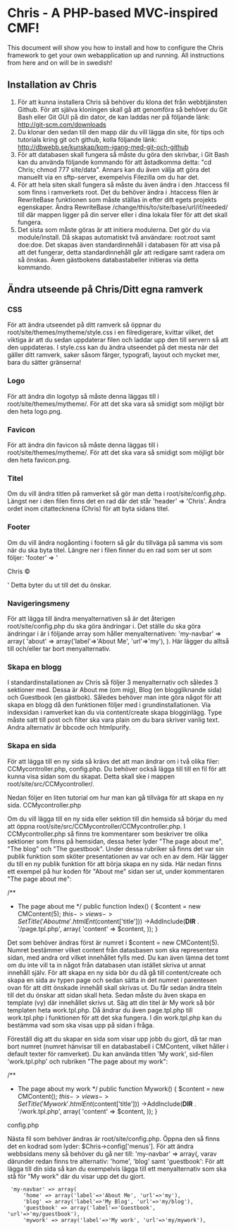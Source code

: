 Chris - A PHP-based MVC-inspired CMF!
====================================

This document will show you how to install and how to configure the Chris framework to get your own webapplication up and running. 
All instructions from here and on will be in swedish!

## Installation av Chris

1. För att kunna installera Chris så behöver du klona det från webbtjänsten Github. För att själva kloningen skall gå att
genomföra så behöver du Git Bash eller Git GUI på din dator, de kan laddas ner på följande länk: http://git-scm.com/downloads
2. Du klonar den sedan till den mapp där du vill lägga din site, för tips och tutorials kring git och github, kolla följande 
länk: http://dbwebb.se/kunskap/kom-igang-med-git-och-github
3. För att databasen skall fungera så måste du göra den skrivbar, i Git Bash kan du använda följande kommando för att åstadkomma 
detta: "cd Chris; chmod 777 site/data". Annars kan du även välja att göra det manuellt via en sftp-server, exempelvis Filezilla om du har det.
4. För att hela siten skall fungera så måste du även ändra i den .htaccess fil som finns i ramverkets root. Det du behöver ändra i .htaccess filen
är RewriteBase funktionen som måste ställas in efter ditt egets projekts egenskaper. Ändra RewriteBase /change/this/to/site/base/url/if/needed/ till 
där mappen ligger på din server eller i dina lokala filer för att det skall fungera.
5. Det sista som måste göras är att initiera modulerna. Det gör du via module/install. Då skapas automatiskt två användare: root:root samt doe:doe. 
Det skapas även standardinnehåll i databasen för att visa på att det fungerar, detta standardinnehåll går att redigare samt radera om så önskas.
Även gästbokens databastabeller initieras via detta kommando.

## Ändra utseende på Chris/Ditt egna ramverk

### CSS
För att ändra utseendet på ditt ramverk så öppnar du root/site/themes/mytheme/style.css i en filredigerare, kvittar vilket, det viktiga är att du sedan uppdaterar
filen och laddar upp den till servern så att den uppdateras. I style.css kan du ändra utseendet på det mesta när det gäller ditt ramverk, saker såsom färger, 
typografi, layout och mycket mer, bara du sätter gränserna!

### Logo
För att ändra din logotyp så måste denna läggas till i root/site/themes/mytheme/. För att det ska vara så smidigt som möjligt bör den heta logo.png.

### Favicon
För att ändra din favicon så måste denna läggas till i root/site/themes/mytheme/. För att det ska vara så smidigt som möjligt bör den heta favicon.png.

### Titel
Om du vill ändra titlen på ramverket så gör man detta i root/site/config.php. Längst ner i den filen finns det en rad där det står 'header' => 'Chris'. 
Ändra ordet inom citattecknena (Chris) för att byta sidans titel.

### Footer
Om du vill ändra nogåonting i footern så går du tillväga på samma vis som när du ska byta titel. Längre ner i filen finner du en rad som ser ut som 
följer: 'footer' => '<p>Chris &copy;</p>' Detta byter du ut till det du önskar.

### Navigeringsmeny
För att lägga till ändra menyalternativen så är det återigen root/site/config.php du ska göra ändringar i. Det ställe du ska göra ändringar i är
i följande array som håller menyalternativen: 'my-navbar' => array( 'about' => array('label'=>'About Me', 'url'=>'my'), ). Här lägger du alltså till
och/eller tar bort menyalternativ.

### Skapa en blogg
I standardinstallationen av Chris så följer 3 menyalternativ och således 3 sektioner med. Dessa är About me (om mig), Blog (en bloggliknande sida) och Guestbook
(en gästbok). Således behöver man inte göra något för att skapa en blogg då den funktionen följer med i grundinstallationen. Via indexsidan i ramverket kan du
via content/create skapa blogginlägg. Type måste satt till post och filter ska vara plain om du bara skriver vanlig text. Andra alternativ är bbcode och htmlpurify.

### Skapa en sida
För att lägga till en ny sida så krävs det att man ändrar om i två olika filer: CCMycontroller.php, config.php. Du behöver också lägga till till en fil 
för att kunna visa sidan som du skapat. Detta skall ske i mappen root/site/src/CCMycontroller/.

Nedan följer en liten tutorial om hur man kan gå tillväga för att skapa en ny sida.
CCMycontroller.php

Om du vill lägga till en ny sida eller sektion till din hemsida så börjar du med att öppna root/site/src/CCMycontroller/CCMycontroller.php. 
I CCMycontroller.php så finns tre kommentarer som beskriver tre olika sektioner som finns på hemsidan, dessa heter lyder "The page about me", "The blog" 
och "The guestbook". Under dessa rubriker så finns det var sin publik funktion som sköter presentationen av var och en av dem. Här lägger du till 
en ny publik funktion för att börja skapa en ny sida. Här nedan finns ett exempel på hur koden för "About me" sidan ser ut, under kommentaren 
"The page about me":


/**
* The page about me
*/
 public function Index() {
    $content = new CMContent(5);
    $this->views->SetTitle('About me'.htmlEnt($content['title']))
                ->AddInclude(__DIR__ . '/page.tpl.php', array(
                  'content' => $content,
                ));
  }

Det som behöver ändras först är numret i $content = new CMContent(5). Numret bestämmer vilket content från datasbasen som ska representera sidan, med andra 
ord vilket innehållet fylls med. Du kan även lämna det tomt om du inte vill ta in något från databasen utan istället skriva ut annat innehåll själv.
För att skapa en ny sida bör du då gå till content/create och skapa en sida av typen page och sedan sätta in det numret i parentesen ovan för
att ditt önskade innehåll skall skrivas ut. Du får sedan ändra titeln till det du önskar att sidan skall heta. Sedan måste du även skapa en template (vy) där
innehållet skrivs ut. Säg att din titel är My work så bör templaten heta work.tpl.php. Då ändrar du även page.tpl.php till work.tpl.php i funktionen för att 
det ska fungera. I din work.tpl.php kan du bestämma vad som ska visas upp på sidan i fråga.

Föreställ dig att du skapar en sida som visar upp jobb du gjort, då tar man bort numret (numret hänvisar till en databastabell i CMContent, 
vilket håller i default texter för ramverket). Du kan använda titlen 'My work', sid-filen 'work.tpl.php' och rubriken "The page about my work":


/**
* The page about my work
*/
  public function Mywork() {
    $content = new CMContent();
    $this->views->SetTitle('My work'.htmlEnt($content['title']))
                ->AddInclude(__DIR__ . '/work.tpl.php', array(
                  'content' => $content,
                ));
  }

config.php

Nästa fil som behöver ändras är root/site/config.php. Öppna den så finns det en kodrad som lyder: $Chris->config['menus']. 
För att ändra webbsidans meny så behöver du gå ner till: 'my-navbar' => array(, varav därunder redan finns tre alternativ: 'home', 'blog' samt 'guestbook':
För att lägga till din sida så kan du exempelvis lägga till ett menyalternativ som ska stå för "My work" där du visar upp det du gjort.


     'my-navbar' => array(
         'home' => array('label'=>'About Me', 'url'=>'my'),
         'blog' => array('label'=>'My Blog', 'url'=>'my/blog'),
         'guestbook' => array('label'=>'Guestbook', 'url'=>'my/guestbook'),
		 'mywork' => array('label'=>'My work', 'url'=>'my/mywork'),